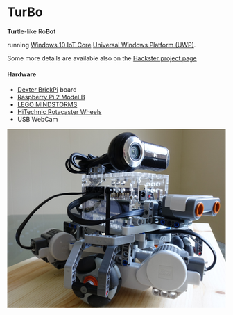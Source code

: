 # TurBo
**Tur**tle-like Ro**Bo**t 

running [Windows 10 IoT Core](https://developer.microsoft.com/en-us/windows/iot) [Universal Windows Platform (UWP)](https://msdn.microsoft.com/en-us/windows/uwp/get-started/universal-application-platform-guide).

Some more details are available also on the [Hackster project page](https://www.hackster.io/perpetualkid/turbo-turtle-like-robot-ea7001)

#### Hardware 
- [Dexter BrickPi](http://www.dexterindustries.com/BrickPi/) board 
- [Raspberry Pi 2 Model B](https://www.raspberrypi.org/products/raspberry-pi-2-model-b/) 
- [LEGO MINDSTORMS](http://www.lego.com/mindstorms/)
- [HiTechnic Rotacaster Wheels](http://www.hitechnic.com/models)
- USB WebCam

<img src="./media/TurBo.png" />

